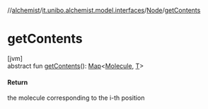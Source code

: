 //[alchemist](../../../index.md)/[it.unibo.alchemist.model.interfaces](../index.md)/[Node](index.md)/[getContents](get-contents.md)

# getContents

[jvm]\
abstract fun [getContents](get-contents.md)(): [Map](https://docs.oracle.com/javase/8/docs/api/java/util/Map.html)<[Molecule](../-molecule/index.md), [T](../../it.unibo.alchemist.boundary.interfaces/-output-monitor/index.md)>

#### Return

the molecule corresponding to the i-th position
